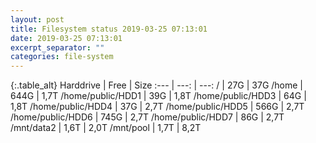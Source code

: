 ```yaml
---
layout: post
title: Filesystem status 2019-03-25 07:13:01
date: 2019-03-25 07:13:01
excerpt_separator: ""
categories: file-system
---
```

{:.table_alt}
Harddrive | Free | Size
:--- | ---: | ---:
/ | 27G | 37G
/home | 644G | 1,7T
/home/public/HDD1 | 39G | 1,8T
/home/public/HDD3 | 64G | 1,8T
/home/public/HDD4 | 37G | 2,7T
/home/public/HDD5 | 566G | 2,7T
/home/public/HDD6 | 745G | 2,7T
/home/public/HDD7 | 86G | 2,7T
/mnt/data2 | 1,6T | 2,0T
/mnt/pool | 1,7T | 8,2T
